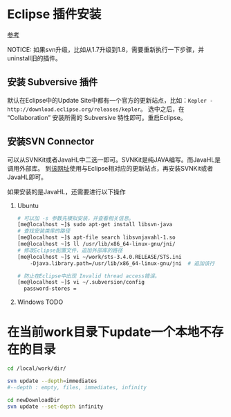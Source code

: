 
# Eclipse 插件安装
[参考](http://www.eclipse.org/subversive/installation-instructions.php )

NOTICE: 如果svn升级，比如从1.7升级到1.8，需要重新执行一下步骤，并uninstall旧的插件。


## 安装 Subversive 插件
默认在Eclipse中的Update Site中都有一个官方的更新站点，比如：`Kepler - http://download.eclipse.org/releases/kepler`。
选中之后，在 “Collaboration” 安装所需的 Subversive 特性即可。重启Eclipse。

## 安装SVN Connector
可以从SVNKit或者JavaHL中二选一即可。SVNKit是纯JAVA编写。而JavaHL是调用外部库。
到[该网址](http://www.polarion.com/products/svn/subversive/download.php)使用与Eclipse相对应的更新站点，再安装SVNKit或者JavaHL即可。

如果安装的是JavaHL，还需要进行以下操作

1.  Ubuntu

    ```sh
    # 可以加 -s 参数先模拟安装，并查看相关信息。
    [me@localhost ~]$ sudo apt-get install libsvn-java
    # 查找安装类库的路径
    [me@localhost ~]$ apt-file search libsvnjavahl-1.so 
    [me@localhost ~]$ ll /usr/lib/x86_64-linux-gnu/jni/
    # 修改Eclipse配置文件，追加外部库的路径
    [me@localhost ~]$ vi ~/work/sts-3.4.0.RELEASE/STS.ini
        -Djava.library.path=/usr/lib/x86_64-linux-gnu/jni  # 追加该行
    
    # 防止在Eclipse中出现 Invalid thread access错误。
    [me@localhost ~]$ vi ~/.subversion/config 
      password-stores = 

    ```
1. Windows
    TODO



# 在当前work目录下update一个本地不存在的目录

```sh
cd /local/work/dir/

svn update --depth=immediates
#--depth : empty, files, immediates, infinity

cd newDownloadDir
svn update --set-depth infinity
```

 